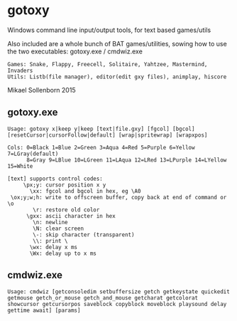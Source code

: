 # gotoxy
Windows command line input/output tools, for text based games/utils

Also included are a whole bunch of BAT games/utilities, sowing how to use the two executables: gotoxy.exe / cmdwiz.exe

```
Games: Snake, Flappy, Freecell, Solitaire, Yahtzee, Mastermind, Invaders
Utils: Listb(file manager), editor(edit gxy files), animplay, hiscore
```

Mikael Sollenborn 2015


gotoxy.exe
----------
```
Usage: gotoxy x|keep y|keep [text|file.gxy] [fgcol] [bgcol] [resetCursor|cursorFollow|default] [wrap|spritewrap] [wrapxpos]

Cols: 0=Black 1=Blue 2=Green 3=Aqua 4=Red 5=Purple 6=Yellow 7=LGray(default)
      8=Gray 9=LBlue 10=LGreen 11=LAqua 12=LRed 13=LPurple 14=LYellow 15=White

[text] supports control codes:
     \px;y: cursor position x y
       \xx: fgcol and bgcol in hex, eg \A0
 \ox;y;w;h: write to offscreen buffer, copy back at end of command or \o
        \r: restore old color
      \gxx: ascii character in hex
        \n: newline
        \N: clear screen
        \-: skip character (transparent)
        \\: print \
       \wx: delay x ms
       \Wx: delay up to x ms
```

cmdwiz.exe
----------
```
Usage: cmdwiz [getconsoledim setbuffersize getch getkeystate quickedit getmouse getch_or_mouse getch_and_mouse getcharat getcolorat showcursor getcursorpos saveblock copyblock moveblock playsound delay gettime await] [params]
```
